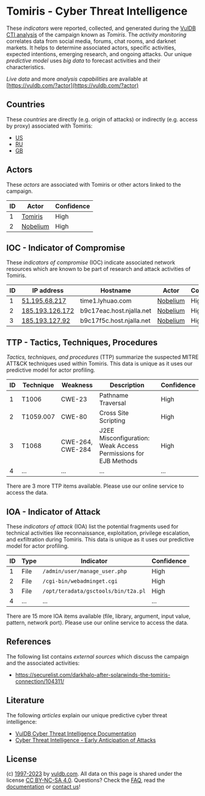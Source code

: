 # Tomiris - Cyber Threat Intelligence

These _indicators_ were reported, collected, and generated during the [VulDB CTI analysis](https://vuldb.com/?kb.cti) of the campaign known as _Tomiris_. The _activity monitoring_ correlates data from social media, forums, chat rooms, and darknet markets. It helps to determine associated actors, specific activities, expected intentions, emerging research, and ongoing attacks. Our unique _predictive model_ uses _big data_ to forecast activities and their characteristics.

_Live data_ and more _analysis capabilities_ are available at [https://vuldb.com/?actor](https://vuldb.com/?actor)

## Countries

These _countries_ are directly (e.g. origin of attacks) or indirectly (e.g. access by proxy) associated with Tomiris:

* [US](https://vuldb.com/?country.us)
* [RU](https://vuldb.com/?country.ru)
* [GB](https://vuldb.com/?country.gb)

## Actors

These _actors_ are associated with Tomiris or other actors linked to the campaign.

ID | Actor | Confidence
-- | ----- | ----------
1 | [Tomiris](https://vuldb.com/?actor.tomiris) | High
2 | [Nobelium](https://vuldb.com/?actor.nobelium) | High

## IOC - Indicator of Compromise

These _indicators of compromise_ (IOC) indicate associated network resources which are known to be part of research and attack activities of Tomiris.

ID | IP address | Hostname | Actor | Confidence
-- | ---------- | -------- | ----- | ----------
1 | [51.195.68.217](https://vuldb.com/?ip.51.195.68.217) | time1.lyhuao.com | [Nobelium](https://vuldb.com/?actor.nobelium) | High
2 | [185.193.126.172](https://vuldb.com/?ip.185.193.126.172) | b9c17eac.host.njalla.net | [Nobelium](https://vuldb.com/?actor.nobelium) | High
3 | [185.193.127.92](https://vuldb.com/?ip.185.193.127.92) | b9c17f5c.host.njalla.net | [Nobelium](https://vuldb.com/?actor.nobelium) | High

## TTP - Tactics, Techniques, Procedures

_Tactics, techniques, and procedures_ (TTP) summarize the suspected MITRE ATT&CK techniques used within Tomiris. This data is unique as it uses our predictive model for actor profiling.

ID | Technique | Weakness | Description | Confidence
-- | --------- | -------- | ----------- | ----------
1 | T1006 | CWE-23 | Pathname Traversal | High
2 | T1059.007 | CWE-80 | Cross Site Scripting | High
3 | T1068 | CWE-264, CWE-284 | J2EE Misconfiguration: Weak Access Permissions for EJB Methods | High
4 | ... | ... | ... | ...

There are 3 more TTP items available. Please use our online service to access the data.

## IOA - Indicator of Attack

These _indicators of attack_ (IOA) list the potential fragments used for technical activities like reconnaissance, exploitation, privilege escalation, and exfiltration during Tomiris. This data is unique as it uses our predictive model for actor profiling.

ID | Type | Indicator | Confidence
-- | ---- | --------- | ----------
1 | File | `/admin/user/manage_user.php` | High
2 | File | `/cgi-bin/webadminget.cgi` | High
3 | File | `/opt/teradata/gsctools/bin/t2a.pl` | High
4 | ... | ... | ...

There are 15 more IOA items available (file, library, argument, input value, pattern, network port). Please use our online service to access the data.

## References

The following list contains _external sources_ which discuss the campaign and the associated activities:

* https://securelist.com/darkhalo-after-solarwinds-the-tomiris-connection/104311/

## Literature

The following _articles_ explain our unique predictive cyber threat intelligence:

* [VulDB Cyber Threat Intelligence Documentation](https://vuldb.com/?kb.cti)
* [Cyber Threat Intelligence - Early Anticipation of Attacks](https://www.scip.ch/en/?labs.20201022)

## License

(c) [1997-2023](https://vuldb.com/?kb.changelog) by [vuldb.com](https://vuldb.com/?kb.about). All data on this page is shared under the license [CC BY-NC-SA 4.0](https://creativecommons.org/licenses/by-nc-sa/4.0/). Questions? Check the [FAQ](https://vuldb.com/?kb.faq), read the [documentation](https://vuldb.com/?kb) or [contact us](https://vuldb.com/?contact)!
